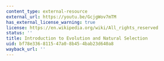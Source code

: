 ```yaml
---
content_type: external-resource
external_url: https://youtu.be/GcjgWov7mTM
has_external_license_warning: true
license: https://en.wikipedia.org/wiki/All_rights_reserved
status: ''
title: Introduction to Evolution and Natural Selection
uid: bf78e336-8115-47a0-8b45-4bab23d640a8
wayback_url: ''
---
```


